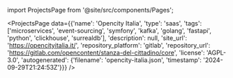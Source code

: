
import ProjectsPage from '@site/src/components/Pages';

<ProjectsPage
    data={{'name': 'Opencity Italia', 'type': 'saas', 'tags': ['microservices', 'event-sourcing', 'symfony', 'kafka', 'golang', 'fastapi', 'python', 'clickhouse', 'surrealdb'], 'description': null, 'site_url': 'https://opencityitalia.it/', 'repository_platform': 'gitlab', 'repository_url': 'https://gitlab.com/opencontent/stanza-del-cittadino/core', 'license': 'AGPL-3.0', 'autogenerated': {'filename': 'opencity-italia.json', 'timestamp': '2024-09-29T21:24:53Z'}}}
/>
